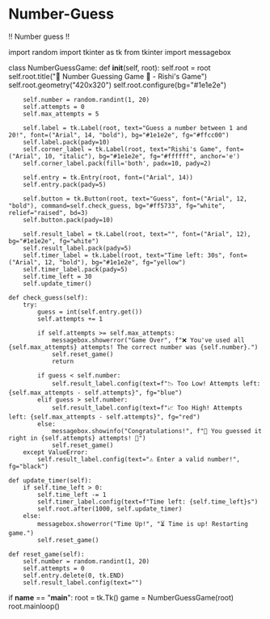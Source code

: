 # Number-Guess
!! Number guess !! 


import random
import tkinter as tk
from tkinter import messagebox

class NumberGuessGame:
    def __init__(self, root):
        self.root = root
        self.root.title("🎯 Number Guessing Game 🎯 - Rishi's Game")
        self.root.geometry("420x320")
        self.root.configure(bg="#1e1e2e")
        
        self.number = random.randint(1, 20)
        self.attempts = 0
        self.max_attempts = 5

        self.label = tk.Label(root, text="Guess a number between 1 and 20!", font=("Arial", 14, "bold"), bg="#1e1e2e", fg="#ffcc00")
        self.label.pack(pady=10)
        self.corner_label = tk.Label(root, text="Rishi's Game", font=("Arial", 10, "italic"), bg="#1e1e2e", fg="#ffffff", anchor='e')
        self.corner_label.pack(fill='both', padx=10, pady=2)

        self.entry = tk.Entry(root, font=("Arial", 14))
        self.entry.pack(pady=5)

        self.button = tk.Button(root, text="Guess", font=("Arial", 12, "bold"), command=self.check_guess, bg="#ff5733", fg="white", relief="raised", bd=3)
        self.button.pack(pady=10)

        self.result_label = tk.Label(root, text="", font=("Arial", 12), bg="#1e1e2e", fg="white")
        self.result_label.pack(pady=5)
        self.timer_label = tk.Label(root, text="Time left: 30s", font=("Arial", 12, "bold"), bg="#1e1e2e", fg="yellow")
        self.timer_label.pack(pady=5)
        self.time_left = 30
        self.update_timer()

    def check_guess(self):
        try:
            guess = int(self.entry.get())
            self.attempts += 1
            
            if self.attempts >= self.max_attempts:
                messagebox.showerror("Game Over", f"❌ You've used all {self.max_attempts} attempts! The correct number was {self.number}.")
                self.reset_game()
                return
            
            if guess < self.number:
                self.result_label.config(text=f"📉 Too Low! Attempts left: {self.max_attempts - self.attempts}", fg="blue")
            elif guess > self.number:
                self.result_label.config(text=f"📈 Too High! Attempts left: {self.max_attempts - self.attempts}", fg="red")
            else:
                messagebox.showinfo("Congratulations!", f"🎉 You guessed it right in {self.attempts} attempts! 🎯")
                self.reset_game()
        except ValueError:
            self.result_label.config(text="⚠️ Enter a valid number!", fg="black")
    
    def update_timer(self):
        if self.time_left > 0:
            self.time_left -= 1
            self.timer_label.config(text=f"Time left: {self.time_left}s")
            self.root.after(1000, self.update_timer)
        else:
            messagebox.showerror("Time Up!", "⏳ Time is up! Restarting game.")
            self.reset_game()

    def reset_game(self):
        self.number = random.randint(1, 20)
        self.attempts = 0
        self.entry.delete(0, tk.END)
        self.result_label.config(text="")

if __name__ == "__main__":
    root = tk.Tk()
    game = NumberGuessGame(root)
    root.mainloop()
